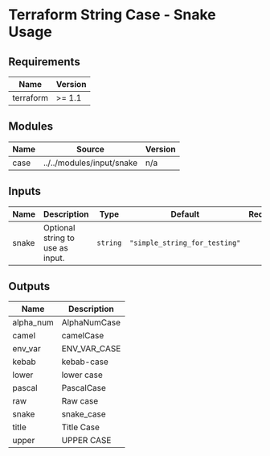 # Terraform String Case - Snake Usage

<!-- BEGIN_TF_DOCS -->
## Requirements

| Name | Version |
|------|---------|
| terraform | >= 1.1 |

## Modules

| Name | Source | Version |
|------|--------|---------|
| case | ../../modules/input/snake | n/a |

## Inputs

| Name | Description | Type | Default | Required |
|------|-------------|------|---------|:--------:|
| snake | Optional string to use as input. | `string` | `"simple_string_for_testing"` | no |

## Outputs

| Name | Description |
|------|-------------|
| alpha\_num | AlphaNumCase |
| camel | camelCase |
| env\_var | ENV\_VAR\_CASE |
| kebab | kebab-case |
| lower | lower case |
| pascal | PascalCase |
| raw | Raw case |
| snake | snake\_case |
| title | Title Case |
| upper | UPPER CASE |
<!-- END_TF_DOCS -->
